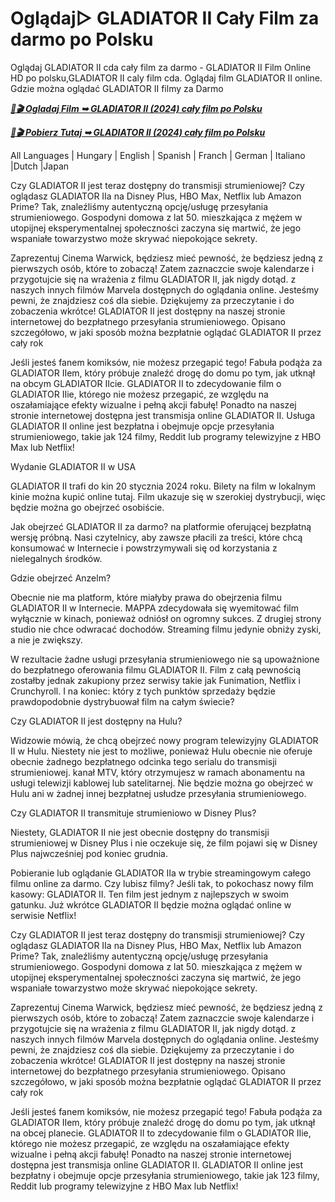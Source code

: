 # Oglądaj▷ GLADIATOR II Cały Film za darmo po Polsku

Oglądaj GLADIATOR II cda cały film za darmo - GLADIATOR II Film Online HD po polsku,GLADIATOR II caly film cda. Oglądaj film GLADIATOR II online. Gdzie można oglądać GLADIATOR II filmy za Darmo

<p><b><I><a href="http://r-movies.com/pl/movie/558449/gladiator-ii-gitcodepl">📀🎬 Ogladaj Film ➥ GLADIATOR II (2024) cały film po Polsku</a></I></b></p>

<p><b><I><a href="http://r-movies.com/pl/movie/558449/gladiator-ii-gitcodepl">📀🎬 Pobierz Tutaj ➥ GLADIATOR II (2024) cały film po Polsku</a></I></b></p>

All Languages | Hungary | English | Spanish | Franch | German | Italiano |Dutch |Japan

Czy GLADIATOR II jest teraz dostępny do transmisji strumieniowej? Czy oglądasz GLADIATOR IIa na Disney Plus, HBO Max, Netflix lub Amazon Prime? Tak, znaleźliśmy autentyczną opcję/usługę przesyłania strumieniowego. Gospodyni domowa z lat 50. mieszkająca z mężem w utopijnej eksperymentalnej społeczności zaczyna się martwić, że jego wspaniałe towarzystwo może skrywać niepokojące sekrety.

Zaprezentuj Cinema Warwick, będziesz mieć pewność, że będziesz jedną z pierwszych osób, które to zobaczą! Zatem zaznaczcie swoje kalendarze i przygotujcie się na wrażenia z filmu GLADIATOR II, jak nigdy dotąd. z naszych innych filmów Marvela dostępnych do oglądania online. Jesteśmy pewni, że znajdziesz coś dla siebie. Dziękujemy za przeczytanie i do zobaczenia wkrótce! GLADIATOR II jest dostępny na naszej stronie internetowej do bezpłatnego przesyłania strumieniowego. Opisano szczegółowo, w jaki sposób można bezpłatnie oglądać GLADIATOR II przez cały rok

Jeśli jesteś fanem komiksów, nie możesz przegapić tego! Fabuła podąża za GLADIATOR IIem, który próbuje znaleźć drogę do domu po tym, jak utknął na obcym GLADIATOR IIcie. GLADIATOR II to zdecydowanie film o GLADIATOR IIie, którego nie możesz przegapić, ze względu na oszałamiające efekty wizualne i pełną akcji fabułę! Ponadto na naszej stronie internetowej dostępna jest transmisja online GLADIATOR II. Usługa GLADIATOR II online jest bezpłatna i obejmuje opcje przesyłania strumieniowego, takie jak 124 filmy, Reddit lub programy telewizyjne z HBO Max lub Netflix!

Wydanie GLADIATOR II w USA

GLADIATOR II trafi do kin 20 stycznia 2024 roku. Bilety na film w lokalnym kinie można kupić online tutaj. Film ukazuje się w szerokiej dystrybucji, więc będzie można go obejrzeć osobiście.

Jak obejrzeć GLADIATOR II za darmo? na platformie oferującej bezpłatną wersję próbną. Nasi czytelnicy, aby zawsze płacili za treści, które chcą konsumować w Internecie i powstrzymywali się od korzystania z nielegalnych środków.

Gdzie obejrzeć Anzelm?

Obecnie nie ma platform, które miałyby prawa do obejrzenia filmu GLADIATOR II w Internecie. MAPPA zdecydowała się wyemitować film wyłącznie w kinach, ponieważ odniósł on ogromny sukces. Z drugiej strony studio nie chce odwracać dochodów. Streaming filmu jedynie obniży zyski, a nie je zwiększy.

W rezultacie żadne usługi przesyłania strumieniowego nie są upoważnione do bezpłatnego oferowania filmu GLADIATOR II. Film z całą pewnością zostałby jednak zakupiony przez serwisy takie jak Funimation, Netflix i Crunchyroll. I na koniec: który z tych punktów sprzedaży będzie prawdopodobnie dystrybuował film na całym świecie?

Czy GLADIATOR II jest dostępny na Hulu?

Widzowie mówią, że chcą obejrzeć nowy program telewizyjny GLADIATOR II w Hulu. Niestety nie jest to możliwe, ponieważ Hulu obecnie nie oferuje obecnie żadnego bezpłatnego odcinka tego serialu do transmisji strumieniowej. kanał MTV, który otrzymujesz w ramach abonamentu na usługi telewizji kablowej lub satelitarnej. Nie będzie można go obejrzeć w Hulu ani w żadnej innej bezpłatnej usłudze przesyłania strumieniowego.

Czy GLADIATOR II transmituje strumieniowo w Disney Plus?

Niestety, GLADIATOR II nie jest obecnie dostępny do transmisji strumieniowej w Disney Plus i nie oczekuje się, że film pojawi się w Disney Plus najwcześniej pod koniec grudnia.

Pobieranie lub oglądanie GLADIATOR IIa w trybie streamingowym całego filmu online za darmo. Czy lubisz filmy? Jeśli tak, to pokochasz nowy film kasowy: GLADIATOR II. Ten film jest jednym z najlepszych w swoim gatunku. Już wkrótce GLADIATOR II będzie można oglądać online w serwisie Netflix!

Czy GLADIATOR II jest teraz dostępny do transmisji strumieniowej? Czy oglądasz GLADIATOR IIa na Disney Plus, HBO Max, Netflix lub Amazon Prime? Tak, znaleźliśmy autentyczną opcję/usługę przesyłania strumieniowego. Gospodyni domowa z lat 50. mieszkająca z mężem w utopijnej eksperymentalnej społeczności zaczyna się martwić, że jego wspaniałe towarzystwo może skrywać niepokojące sekrety.

Zaprezentuj Cinema Warwick, będziesz mieć pewność, że będziesz jedną z pierwszych osób, które to zobaczą! Zatem zaznaczcie swoje kalendarze i przygotujcie się na wrażenia z filmu GLADIATOR II, jak nigdy dotąd. z naszych innych filmów Marvela dostępnych do oglądania online. Jesteśmy pewni, że znajdziesz coś dla siebie. Dziękujemy za przeczytanie i do zobaczenia wkrótce! GLADIATOR II jest dostępny na naszej stronie internetowej do bezpłatnego przesyłania strumieniowego. Opisano szczegółowo, w jaki sposób można bezpłatnie oglądać GLADIATOR II przez cały rok

Jeśli jesteś fanem komiksów, nie możesz przegapić tego! Fabuła podąża za GLADIATOR IIem, który próbuje znaleźć drogę do domu po tym, jak utknął na obcej planecie. GLADIATOR II to zdecydowanie film o GLADIATOR IIie, którego nie możesz przegapić, ze względu na oszałamiające efekty wizualne i pełną akcji fabułę! Ponadto na naszej stronie internetowej dostępna jest transmisja online GLADIATOR II. GLADIATOR II online jest bezpłatny i obejmuje opcje przesyłania strumieniowego, takie jak 123 filmy, Reddit lub programy telewizyjne z HBO Max lub Netflix!
